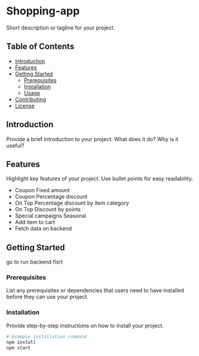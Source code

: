 # Shopping-app

Short description or tagline for your project.

## Table of Contents

- [Introduction](#introduction)
- [Features](#features)
- [Getting Started](#getting-started)
  - [Prerequisites](#prerequisites)
  - [Installation](#installation)
  - [Usage](#usage)
- [Contributing](#contributing)
- [License](#license)

## Introduction

Provide a brief introduction to your project. What does it do? Why is it useful?

## Features

Highlight key features of your project. Use bullet points for easy readability.

- Coupon Fixed amount
- Coupon Percentage discount
- On Top Percentage discount by item category
- On Top Discount by points
- Special campaigns Seasonal
- Add item to cart
- Fetch data on backend

## Getting Started

go to run backend fisrt

### Prerequisites

List any prerequisites or dependencies that users need to have installed before they can use your project.

### Installation

Provide step-by-step instructions on how to install your project.

```bash
# Example installation command
npm install
npm start
```

